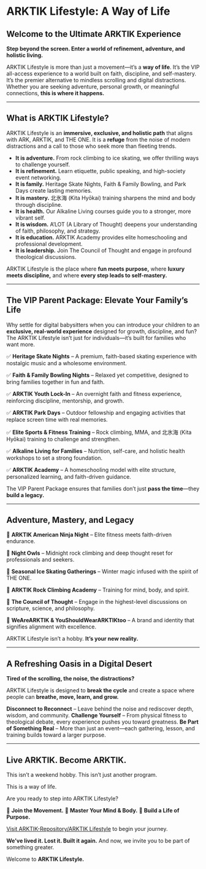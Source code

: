 # ARKTIK Lifestyle: A Way of Life

## Welcome to the Ultimate ARKTIK Experience

**Step beyond the screen. Enter a world of refinement, adventure, and holistic living.**

ARKTIK Lifestyle is more than just a movement—it’s a **way of life**. It’s the VIP all-access experience to a world built on faith, discipline, and self-mastery. It’s the premier alternative to mindless scrolling and digital distractions. Whether you are seeking adventure, personal growth, or meaningful connections, **this is where it happens.**

---

## **What is ARKTIK Lifestyle?**

ARKTIK Lifestyle is an **immersive, exclusive, and holistic path** that aligns with ARK, ARKTIK, and THE ONE. It is a **refuge** from the noise of modern distractions and a call to those who seek more than fleeting trends.

- **It is adventure.** From rock climbing to ice skating, we offer thrilling ways to challenge yourself.
- **It is refinement.** Learn etiquette, public speaking, and high-society event networking.
- **It is family.** Heritage Skate Nights, Faith & Family Bowling, and Park Days create lasting memories.
- **It is mastery.** 北氷海 (Kita Hyōkai) training sharpens the mind and body through discipline.
- **It is health.** Our Alkaline Living courses guide you to a stronger, more vibrant self.
- **It is wisdom.** A’LOT (A Library of Thought) deepens your understanding of faith, philosophy, and strategy.
- **It is education.** ARKTIK Academy provides elite homeschooling and professional development.
- **It is leadership.** Join The Council of Thought and engage in profound theological discussions.

ARKTIK Lifestyle is the place where **fun meets purpose,** where **luxury meets discipline,** and where **every step leads to self-mastery.**

---

## **The VIP Parent Package: Elevate Your Family’s Life**

Why settle for digital babysitters when you can introduce your children to an **exclusive, real-world experience** designed for growth, discipline, and fun? The ARKTIK Lifestyle isn’t just for individuals—it’s built for families who want more.

✅ **Heritage Skate Nights** – A premium, faith-based skating experience with nostalgic music and a wholesome environment.

✅ **Faith & Family Bowling Nights** – Relaxed yet competitive, designed to bring families together in fun and faith.

✅ **ARKTIK Youth Lock-In** – An overnight faith and fitness experience, reinforcing discipline, mentorship, and growth.

✅ **ARKTIK Park Days** – Outdoor fellowship and engaging activities that replace screen time with real memories.

✅ **Elite Sports & Fitness Training** – Rock climbing, MMA, and 北氷海 (Kita Hyōkai) training to challenge and strengthen.

✅ **Alkaline Living for Families** – Nutrition, self-care, and holistic health workshops to set a strong foundation.

✅ **ARKTIK Academy** – A homeschooling model with elite structure, personalized learning, and faith-driven guidance.

The VIP Parent Package ensures that families don’t just **pass the time**—they **build a legacy.**

---

## **Adventure, Mastery, and Legacy**

💠 **ARKTIK American Ninja Night** – Elite fitness meets faith-driven endurance.

💠 **Night Owls** – Midnight rock climbing and deep thought reset for professionals and seekers.

💠 **Seasonal Ice Skating Gatherings** – Winter magic infused with the spirit of THE ONE.

💠 **ARKTIK Rock Climbing Academy** – Training for mind, body, and spirit.

💠 **The Council of Thought** – Engage in the highest-level discussions on scripture, science, and philosophy.

💠 **WeAreARKTIK & YouShouldWearARKTIKtoo** – A brand and identity that signifies alignment with excellence.

ARKTIK Lifestyle isn’t a hobby. **It’s your new reality.**

---

## **A Refreshing Oasis in a Digital Desert**

**Tired of the scrolling, the noise, the distractions?**

ARKTIK Lifestyle is designed to **break the cycle** and create a space where people can **breathe, move, learn, and grow.**

**Disconnect to Reconnect** – Leave behind the noise and rediscover depth, wisdom, and community.
**Challenge Yourself** – From physical fitness to theological debate, every experience pushes you toward greatness.
**Be Part of Something Real** – More than just an event—each gathering, lesson, and training builds toward a larger purpose.

---

## **Live ARKTIK. Become ARKTIK.**

This isn’t a weekend hobby. This isn’t just another program.

This is a way of life.

Are you ready to step into ARKTIK Lifestyle?

💠 **Join the Movement.**
💠 **Master Your Mind & Body.**
💠 **Build a Life of Purpose.**

[Visit ARKTIK-Repository/ARKTIK Lifestyle](#) to begin your journey.

**We’ve lived it. Lost it. Built it again.** And now, we invite you to be part of something greater.

Welcome to **ARKTIK Lifestyle.**

